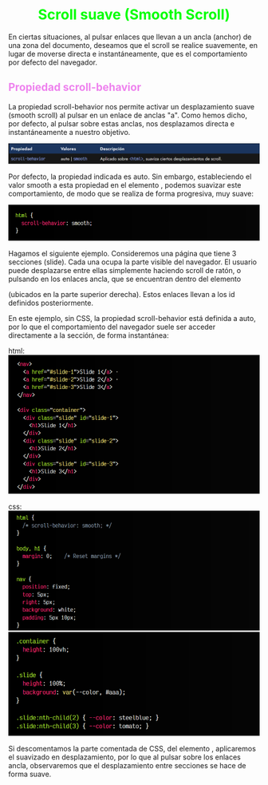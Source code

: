 # <span style="color:lime"><center>Scroll suave (Smooth Scroll)</center></span>

En ciertas situaciones, al pulsar enlaces que llevan a un ancla (anchor) de una zona del documento, deseamos que el scroll se realice suavemente, en lugar de moverse directa e instantáneamente, que es el comportamiento por defecto del navegador.

## <span style="color:violet">Propiedad scroll-behavior</span>
La propiedad scroll-behavior nos permite activar un desplazamiento suave (smooth scroll) al pulsar en un enlace de anclas "a". Como hemos dicho, por defecto, al pulsar sobre estas anclas, nos desplazamos directa e instantáneamente a nuestro objetivo.

![alt text](./imagenes-scroll-suave/image.png)

Por defecto, la propiedad indicada es auto. Sin embargo, estableciendo el valor smooth a esta propiedad en el elemento <html>, podemos suavizar este comportamiento, de modo que se realiza de forma progresiva, muy suave:

![alt text](./imagenes-scroll-suave/image-1.png)

Hagamos el siguiente ejemplo. Consideremos una página que tiene 3 secciones (slide). Cada una ocupa la parte visible del navegador. El usuario puede desplazarse entre ellas simplemente haciendo scroll de ratón, o pulsando en los enlaces ancla, que se encuentran dentro del elemento <nav> (ubicados en la parte superior derecha). Estos enlaces llevan a los id definidos posteriormente.

En este ejemplo, sin CSS, la propiedad scroll-behavior está definida a auto, por lo que el comportamiento del navegador suele ser acceder directamente a la sección, de forma instantánea:

html:
![alt text](./imagenes-scroll-suave/image-2.png)

css:
![alt text](./imagenes-scroll-suave/image-3.png)
![alt text](./imagenes-scroll-suave/image-4.png)

Si descomentamos la parte comentada de CSS, del elemento <html>, aplicaremos el suavizado en desplazamiento, por lo que al pulsar sobre los enlaces ancla, observaremos que el desplazamiento entre secciones se hace de forma suave.
